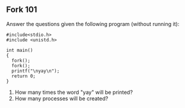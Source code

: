 ## Fork 101

Answer the questions given the following program (without running it):

```
#include<stdio.h>
#include <unistd.h> 

int main()
{
  fork();
  fork();
  printf("\nyay\n");
  return 0;
}
```

1. How many times the word "yay" will be printed?
2. How many processes will be created?
